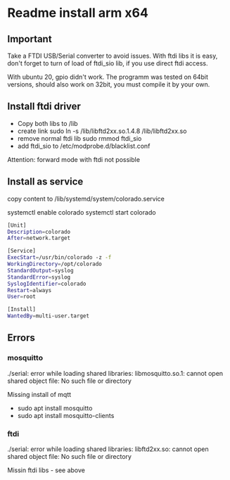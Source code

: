 # Readme install arm x64

## Important

Take a FTDI USB/Serial converter to avoid issues. With ftdi libs it is easy, don't forget to turn of load of ftdi_sio lib, if you use direct ftdi access.

With ubuntu 20, gpio didn't work. The programm was tested on 64bit versions, should also work on 32bit, you must compile it by your own.

## Install ftdi driver

* Copy both libs to /lib
* create link sudo ln -s /lib/libftd2xx.so.1.4.8 /lib/libftd2xx.so
* remove normal ftdi lib sudo rmmod ftdi_sio
* add ftdi_sio to /etc/modprobe.d/blacklist.conf

Attention: forward mode with ftdi not possible

## Install as service

copy content to /lib/systemd/system/colorado.service

systemctl enable colorado
systemctl start colorado

```bash
[Unit]
Description=colorado
After=network.target

[Service] 
ExecStart=/usr/bin/colorado -z -f
WorkingDirectory=/opt/colorado
StandardOutput=syslog
StandardError=syslog
SyslogIdentifier=colorado
Restart=always
User=root

[Install]
WantedBy=multi-user.target
```

## Errors

### mosquitto

./serial: error while loading shared libraries: libmosquitto.so.1: cannot open shared object file: No such file or directory  

Missing install of mqtt

* sudo apt install mosquitto
* sudo apt install mosquitto-clients

### ftdi

./serial: error while loading shared libraries: libftd2xx.so: cannot open shared object file: No such file or directory

Missin ftdi libs - see above

